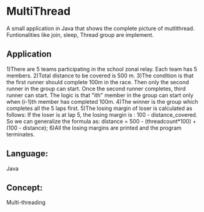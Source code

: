 # MultiThread
A small application in Java that shows the complete picture of mutlithread. Funtionalities like join, sleep, Thread group are implement. 

Application
-----------
1)There are 5 teams participating in the school zonal relay. Each team has 5 members. 
2)Total distance to be covered is 500 m.
3)The condition is that the first runner should complete 100m in the race. Then only the second runner in the group can start. Once the second runner completes, third runner can start. The logic is that "ith" member in the group can start only when (i-1)th member has completed 100m.
4)The winner is the group which completes all the 5 laps first.
5)The losing margin of loser is calculated as follows: If the loser is at lap 5, the losing margin is : 100 - distance_covered. So we can generalize the formula as: distance  = 500 - (threadcount*100) + (100 - distance);
6)All the losing margins are printed and the program terminates.

Language:
---------
Java

Concept:
--------
Multi-threading
